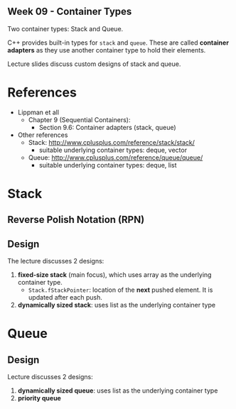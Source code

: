 Week 09 - Container Types
------------------------

Two container types: Stack and Queue. 

C++ provides built-in types for `stack` and `queue`. These are called **container adapters** as they use another container type to hold their elements.

Lecture slides discuss custom designs of stack and queue. 

# References
- Lippman et all
  - Chapter 9 (Sequential Containers):
    - Section 9.6: Container adapters (stack, queue)
- Other references
  - Stack: http://www.cplusplus.com/reference/stack/stack/
    - suitable underlying container types: deque, vector
  - Queue: http://www.cplusplus.com/reference/queue/queue/ 
    - suitable underlying container types: deque, list

# Stack
## Reverse Polish Notation (RPN)

## Design
The lecture discusses 2 designs:
1. **fixed-size stack** (main focus), which uses array as the underlying container type.
   - `Stack.fStackPointer`: location of the **next** pushed element. It is updated after each push.
2. **dynamically sized stack**: uses list as the underlying container type

# Queue

## Design
Lecture discusses 2 designs:
1. **dynamically sized queue**: uses list as the underlying container type
2. **priority queue**